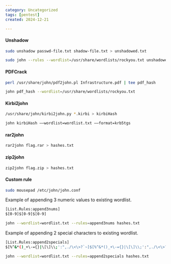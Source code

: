 ```yaml
---
category: Uncategorized
tags: [pentest]
created: 2024-12-21

---
```

#### Unshadow
```bash - kali
sudo unshadow passwd-file.txt shadow-file.txt > unshadowed.txt
```

```bash - kali
sudo john --rules --wordlist=/usr/share/wordlists/rockyou.txt unshadowed.txt
```

#### PDFCrack
```bash - kali
perl /usr/share/john/pdf2john.pl Infrastructure.pdf | tee pdf_hash
```

```bash - kali
john pdf_hash --wordlist=/usr/share/wordlists/rockyou.txt
```

#### Kirbi2john 
```bash - kali
/usr/share/john/kirbi2john.py *.kirbi > kirbiHash
```

```bash - kali
john kirbiHash ––wordlist=wordlist.txt ––format=krb5tgs
```

#### rar2john
```bash - kali
rar2john flag.rar > hashes.txt
```

#### zip2john
```bash - kali
zip2john flag.zip > hashes.txt
```

#### Custom rule
```bash - kali
sudo mousepad /etc/john/john.conf
```

Example of appending 3 numeric values to existing wordlist.
```bash - kali
[List.Rules:append3nums]
$[0-9]$[0-9]$[0-9]
```

```bash - kali
john --wordlist=wordlist.txt --rules=append3nums hashes.txt
```

Example of appending 2 special characters to existing wordlist.
```bash - kali
[List.Rules:append2specials]
$[%^&*()_+\-={}|\[\]\\;':",./\<\>?`~]$[%^&*()_+\-={}|\[\]\\;':",./\<\>?`~]
```

```bash - kali
john --wordlist=wordlist.txt --rules=append2specials hashes.txt
```